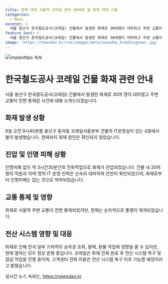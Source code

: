 ```yaml
---
title: 화재 대피 서울역 코레일 본부 30여명 옆 화재 대피 서울
categories:
  - News
excerpt: >
  서울 용산구 한국철도공사(코레일) 건물에서 발생한 화재로 30여명이 대피하고 주변 교통이 전면 통제됐으며, 불은 3시간30분만에 진압돼 인명피해는 없었다. 화재는 IT운영실에서 발생했고, 20여명의 직원과 10여명의 IT 운영 인력이 있었으며, 2명은 연기를 마셔 처치 받았다. 화재로 인한 전산 장애로 일부 기차역 창구에서 승차권 조회및 발매, 환불 작업이 중단됐지만, 열차는 정상 운행 중이며, 전산 복구 및 점검 작업이 진행 중이다.
feature_text: >
  서울 용산구 한국철도공사(코레일) 건물에서 발생한 화재로 30여명이 대피하고 주변 교통이 전면 통제됐으며, 불은 3시간30분만에 진압돼 인명피해는 없었다. 화재는 IT운영실에서 발생했고, 20여명의 직원과 10여명의 IT 운영 인력이 있었으며, 2명은 연기를 마셔 처치 받았다. 화재로 인한 전산 장애로 일부 기차역 창구에서 승차권 조회및 발매, 환불 작업이 중단됐지만, 열차는 정상 운행 중이며, 전산 복구 및 점검 작업이 진행 중이다.
image: 'https://newsdao.kr/res/images/meta/newsdao_breakingnews.jpg'
---
```


<p><img src="https://newsdao.kr/res/images/meta/newsdao_breakingnews.jpg" alt="implanttips 속보" /></p>

<h1>한국철도공사 코레일 건물 화재 관련 안내</h1>

<p data-ke-size="size16">서울 용산구 한국철도공사(코레일) 건물에서 발생한 화재로 30여 명이 대피했고 주변 교통이 전면 통제된 사건에 대해 소개드리겠습니다.</p>

<h2 data-ke-size="size26">화재 발생 상황</h2>

<p data-ke-size="size16">6일 오전 9시40분쯤 용산구 동자동 코레일서울본부 건물의 IT운영실이 있는 4층에서 불이 발생했습니다. 현재까지 화재 원인은 확인되지 않았습니다.</p> 

<h2 data-ke-size="size26">진압 및 인명 피해 상황</h2>

<p data-ke-size="size16">인명피해 없이 약 3시간30분간의 진화작업으로 화재가 진압되었습니다. 건물 내 20여 명의 직원과 10여 명의 IT 운영 인력은 신속히 대피하여 안전이 확인되었으며, 화재로부터 인명피해는 없는 것으로 파악되었습니다.</p>

<h2 data-ke-size="size26">교통 통제 및 영향</h2>

<p data-ke-size="size16">화재로 서울역 주변 교통이 전면 통제되었지만, 현재는 순차적으로 통행이 재개되었습니다.</p>

<h2 data-ke-size="size26">전산 시스템 영향 및 대응</h2>

<p data-ke-size="size16">화재로 인해 전국 일부 기차역의 승차권 조회, 발매, 환불 작업에 영향을 줄 수 있지만, 현재 열차는 모두 정상 운행 중입니다. 코레일은 화재 진화 완료 후 전산 시스템 복구 및 점검 작업을 진행 중이며, 고객센터 전화 이용은 전산 시스템 복구 이후 가능할 예정이라고 밝혔습니다.</p>
실시간 뉴스 속보는, <a href="https://newsdao.kr" rel="dofollow">https://newsdao.kr</a>


